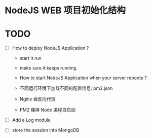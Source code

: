 # NodeJS WEB 项目初始化结构



# TODO

- [ ] How to deploy NodeJS Application ?
  - start it run
  - make sure it keeps running
  - How to start NodeJS Application when your server reboots ?
  - 不同运行环境下加载不同的配置信息: pm2.json

  - Nginx 做反向代理
  - PM2 保持 Node 进程自启动

- [ ] Add a Log module

- [ ] store the session into MongoDB